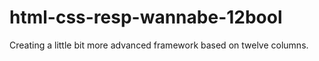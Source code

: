 # html-css-resp-wannabe-12bool
Creating a little bit more advanced framework based on twelve columns.
